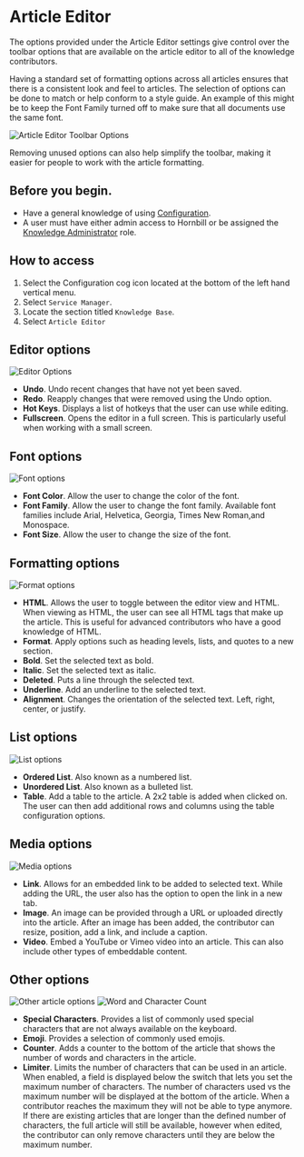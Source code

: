 # Article Editor
The options provided under the Article Editor settings give control over the toolbar options that are available on the article editor to all of the knowledge contributors.

Having a standard set of formatting options across all articles ensures that there is a consistent look and feel to articles.  The selection of options can be done to match or help conform to a style guide. An example of this might be to keep the Font Family turned off to make sure that all documents use the same font.

![Article Editor Toolbar Options](/_books/servicemanager-config/images/article-editor-toolbar-options.png)

Removing unused options can also help simplify the toolbar, making it easier for people to work with the article formatting.

## Before you begin.
* Have a general knowledge of using [Configuration](/esp-config/getting-started/using-configuration).
* A user must have either admin access to Hornbill or be assigned the [Knowledge Administrator](/servicemanager-config/setup/service-manager-roles#knowledge-roles) role.

## How to access
1. Select the Configuration cog icon located at the bottom of the left hand vertical menu.
2. Select `Service Manager`.
3. Locate the section titled `Knowledge Base`.
4. Select `Article Editor`

## Editor options
![Editor Options](/_books/servicemanager-config/images/article-toolbar-editor-options.png)
* **Undo**. Undo recent changes that have not yet been saved.
* **Redo**. Reapply changes that were removed using the Undo option.
* **Hot Keys**. Displays a list of hotkeys that the user can use while editing.
* **Fullscreen**. Opens the editor in a full screen. This is particularly useful when working with a small screen.

## Font options
![Font options](/_books/servicemanager-config/images/article-toolbar-font.png)
* **Font Color**. Allow the user to change the color of the font.
* **Font Family**. Allow the user to change the font family.  Available font families include Arial, Helvetica, Georgia, Times New Roman,and Monospace.
* **Font Size**. Allow the user to change the size of the font.

## Formatting options
![Format options](/_books/servicemanager-config/images/article-toolbar-formatting.png)
* **HTML**. Allows the user to toggle between the editor view and HTML.  When viewing as HTML, the user can see all HTML tags that make up the article. This is useful for advanced contributors who have a good knowledge of HTML.
* **Format**. Apply options such as heading levels, lists, and quotes to a new section.
* **Bold**. Set the selected text as bold.
* **Italic**. Set the selected text as italic.
* **Deleted**. Puts a line through the selected text.
* **Underline**. Add an underline to the selected text.
* **Alignment**. Changes the orientation of the selected text. Left, right, center, or justify.
## List options
![List options](/_books/servicemanager-config/images/article-toolbar-lists.png)
* **Ordered List**.  Also known as a numbered list.  
* **Unordered List**. Also known as a bulleted list.
* **Table**. Add a table to the article. A 2x2 table is added when clicked on.  The user can then add additional rows and columns using the table configuration options.
## Media options
![Media options](/_books/servicemanager-config/images/article-toolbar-media.png)
* **Link**.  Allows for an embedded link to be added to selected text.  While adding the URL, the user also has the option to open the link in a new tab.
* **Image**. An image can be provided through a URL or uploaded directly into the article. After an image has been added, the contributor can resize, position, add a link, and include a caption.
* **Video**. Embed a YouTube or Vimeo video into an article.  This can also include other types of embeddable content.
## Other options
![Other article options](/_books/servicemanager-config/images/article-toolbar-other.png) ![Word and Character Count](/_books/servicemanager-config/images/article-editor-word-character-count.png)
* **Special Characters**. Provides a list of commonly used special characters that are not always available on the keyboard.
* **Emoji**. Provides a selection of commonly used emojis.
* **Counter**. Adds a counter to the bottom of the article that shows the number of words and characters in the article.
* **Limiter**. Limits the number of characters that can be used in an article. When enabled, a field is displayed below the switch that lets you set the maximum number of characters. The number of characters used vs the maximum number will be displayed at the bottom of the article. When a contributor reaches the maximum they will not be able to type anymore.  If there are existing articles that are longer than the defined number of characters, the full article will still be available, however when edited, the contributor can only remove characters until they are below the maximum number.

